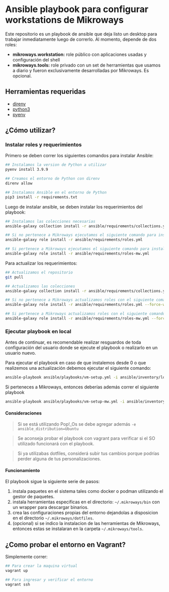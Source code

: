 # Ansible playbook para configurar workstations de Mikroways

Este repositorio es un playbook de ansible que deja listo un desktop para
trabajar inmediatamente luego de correrlo. Al momento, depende de dos roles:

* **mikroways.workstation:** role público con aplicaciones usadas y configuración
  del shell
* **mikroways.tools:** role privado con un set de herramientas que usamos a
  diario y fueron exclusivamente desarrolladas por Mikroways. Es opcional.

## Herramientas requeridas

* [direnv](https://direnv.net/)
* [python3](https://www.python.org/downloads/)
* [pyenv](https://github.com/pyenv/pyenv#installation)

## ¿Cómo utilizar?

### Instalar roles y requerimientos

Primero se deben correr los siguientes comandos para instalar Ansible:

```bash
## Instalamos la version de Python a utilizar
pyenv install 3.9.9

## Creamos el entorno de Python con direnv
direnv allow

## Instalamos Ansible en el entorno de Python
pip3 install -r requirements.txt
```

Luego de instalar ansible, se deben instalar los requerimientos del playbook:

```bash
## Instalamos las colecciones necesarias
ansible-galaxy collection install -r ansible/requirements/collections.yml

## Si no pertenece a Mikroways ejecutamos el siguiente comando para instalar los roles
ansible-galaxy role install -r ansible/requirements/roles.yml

## Si pertenece a Mikroways ejecutamos el siguiente comando para instalar los roles
ansible-galaxy role install -r ansible/requirements/roles-mw.yml
```

Para actualizar los requerimientos:

```bash
## Actualizamos el repositorio
git pull

## Actualizamos las colecciones
ansible-galaxy collection install -r ansible/requirements/collections.yml --force-with-deps

## Si no pertenece a Mikroways actualizamos roles con el siguiente comando:
ansible-galaxy role install -r ansible/requirements/roles.yml --force-with-deps

## Si pertenece a Mikroways actualizamos roles con el siguiente comando:
ansible-galaxy role install -r ansible/requirements/roles-mw.yml --force-with-deps
```

### Ejecutar playbook en local

Antes de continuar, es recomendable realizar resguardos de toda configuración del
usuario donde se ejecute el playbook o realizarlo en un usuario nuevo.

Para ejecutar el playbook en caso de que instalemos desde 0 o que realizemos una
actualización debemos ejecutar el siguiente comando:

```bash
ansible-playbook ansible/playbooks/vm-setup.yml -i ansible/inventory/localhost.yml -K
```

Si perteneces a Mikroways, entonces deberías además correr el siguiente playbook

```bash
ansible-playbook ansible/playbooks/vm-setup-mw.yml -i ansible/inventory/localhost.yml -K
```

#### Consideraciones

> Si se está utilizando Pop!\_Os se debe agregar además
> `-e ansible_distribution=Ubuntu`

> Se aconseja probar el playbook con vagrant para verificar si el SO utilizado
> funcionará con el playbook.

> Si ya utilizabas dotfiles, considerá subir tus cambios porque podrías perder
> alguna de tus personalizaciones.

#### Funcionamiento

El playbook sigue la siguiente serie de pasos:

1. instala paquetes en el sistema tales como docker o podman utilizando el gestor
   de paquetes.
1. instala herramientas especificas en el directorio: `~/.mikroways/bin` con un
   wrapper para descargar binarios.
1. crea las configuraciones propias del entorno dejandolas a disposicion en el
   directorio `~/.mikroways/dotfiles`.
1. (opcional) si se indico la instalacion de las herramientas de Mikroways,
   entonces estas se instalaran en la carpeta `~/.mikroways/tools`.

## ¿Como probar el entorno en Vagrant?

Simplemente correr:

```bash
## Para crear la maquina virtual
vagrant up

## Para ingresar y verificar el entorno
vagrant ssh
```

